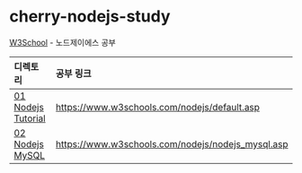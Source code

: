# cherry-nodejs-study

[W3School](https://www.w3schools.com/nodejs/default.asp) - 노드제이에스 공부

| 디렉토리                                        | 공부 링크                                         |
| :---------------------------------------------- | :------------------------------------------------ |
| [01 Nodejs Tutorial](./01%20Nodejs%20Tutorial/) | https://www.w3schools.com/nodejs/default.asp      |
| [02 Nodejs MySQL](./02%20Node.js%20MySQL/)      | https://www.w3schools.com/nodejs/nodejs_mysql.asp |
